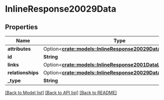 # InlineResponse20029Data

## Properties

Name | Type | Description | Notes
------------ | ------------- | ------------- | -------------
**attributes** | Option<[**crate::models::InlineResponse20029DataAttributes**](inline_response_200_29_data_attributes.md)> |  | [optional]
**id** | **String** |  | 
**links** | Option<[**crate::models::InlineResponse2001DataLinks**](inline_response_200_1_data_links.md)> |  | [optional]
**relationships** | Option<[**crate::models::InlineResponse20029DataRelationships**](inline_response_200_29_data_relationships.md)> |  | [optional]
**_type** | **String** |  | 

[[Back to Model list]](../README.md#documentation-for-models) [[Back to API list]](../README.md#documentation-for-api-endpoints) [[Back to README]](../README.md)


